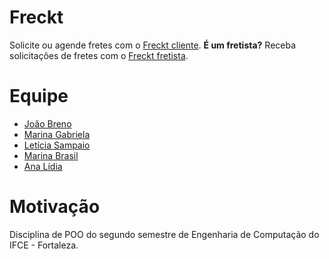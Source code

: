 # Freckt
Solicite ou agende fretes com o [Freckt cliente](https://github.com/Marina751/ProjetoPOO/tree/master/src/freckt_cliente).
**É um fretista?**
Receba solicitações de fretes com o [Freckt fretista](https://github.com/Marina751/ProjetoPOO/tree/master/src/freckt_fretista).

# Equipe
- [João Breno](https://github.com/JBreno)
- [Marina Gabriela](https://github.com/Marina751)
- [Letícia Sampaio](https://github.com/Leticiasampaioa)
- [Marina Brasil](https://github.com/mgradvohl)
- [Ana Lídia](https://github.com/Lidia-2309)

# Motivação
Disciplina de POO do segundo semestre de Engenharia de Computação do IFCE - Fortaleza.
